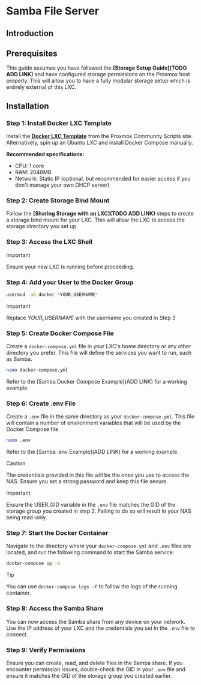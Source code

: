 # Samba File Server

## Introduction

## Prerequisites

This guide assumes you have followed the **[Storage Setup Guide](TODO ADD LINK)** and have configured storage permissions on the Proxmox host properly. This will allow you to have a fully modular storage setup which is entirely external of this LXC.

## Installation

### Step 1: Install Docker LXC Template

Install the **[Docker LXC Template](https://community-scripts.github.io/ProxmoxVE/scripts?id=docker)** from the Proxmox Community Scripts site. Alternatively, spin up an Ubuntu LXC and install Docker Compose manually.

**Recommended specifications:**
- CPU: 1 core
- RAM: 2048MB
- Network: Static IP (optional, but recommended for easier access if you don't manage your own DHCP server)

### Step 2: Create Storage Bind Mount
Follow the **[Sharing Storage with an LXC](TODO ADD LINK)** steps to create a storage bind mount for your LXC. This will allow the LXC to access the storage directory you set up.

### Step 3: Access the LXC Shell
> [!IMPORTANT]
> Ensure your new LXC is running before proceeding.

### Step 4: Add your User to the Docker Group
```bash
usermod -aG docker *YOUR_USERNAME*
```
> [!IMPORTANT]
> Replace *YOUR_USERNAME* with the username you created in Step 3

### Step 5: Create Docker Compose File
Create a `docker-compose.yml` file in your LXC's home directory or any other directory you prefer. This file will define the services you want to run, such as Samba.

```bash
nano docker-compose.yml
```

Refer to the [Samba Docker Compose Example](ADD LINK) for a working example.

### Step 6: Create .env File
Create a `.env` file in the same directory as your `docker-compose.yml`. This file will contain a number of environment variables that will be used by the Docker Compose file.

```bash
nano .env
```

Refer to the [Samba .env Example](ADD LINK) for a working example.

> [!CAUTION]
> The credentials provided in this file will be the ones you use to access the NAS. Ensure you set a strong password and keep this file secure.

> [!IMPORTANT]
> Ensure the USER_GID variable in the `.env` file matches the GID of the storage group you created in step 2. Failing to do so will result in your NAS being read-only.

### Step 7: Start the Docker Container
Navigate to the directory where your `docker-compose.yml` and `.env` files are located, and run the following command to start the Samba service:

```bash
docker-compose up -d
```

> [!TIP]
> You can use `docker-compose logs -f` to follow the logs of the running container.

### Step 8: Access the Samba Share
You can now access the Samba share from any device on your network. Use the IP address of your LXC and the credentials you set in the `.env` file to connect.

### Step 9: Verify Permissions
Ensure you can create, read, and delete files in the Samba share. If you encounter permission issues, double-check the GID in your `.env` file and ensure it matches the GID of the storage group you created earlier.